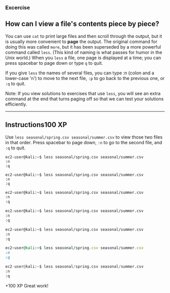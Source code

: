 ### Excercise

## How can I view a file's contents piece by piece?

You can use `cat` to print large files and then scroll through the output, but it is usually more convenient to **page** the output. The original command for doing this was called `more`, but it has been superseded by a more powerful command called `less`. (This kind of naming is what passes for humor in the Unix world.) When you `less` a file, one page is displayed at a time; you can press spacebar to page down or type `q` to quit.

If you give `less` the names of several files, you can type :n (colon and a lower-case 'n') to move to the next file, `:p` to go back to the previous one, or `:q` to quit.

Note: If you view solutions to exercises that use `less`, you will see an extra command at the end that turns paging off so that we can test your solutions efficiently.


---------------------
Instructions100 XP
---------------------
Use `less seasonal/spring.csv seasonal/summer.csv` to view those two files in that order. Press spacebar to page down, `:n` to go to the second file, and `:q` to quit.
```console
ec2-user@kali:~$ less seasonal/spring.csv seasonal/summer.csv
:n
:q
```
```shell
ec2-user@kali:~$ less seasonal/spring.csv seasonal/summer.csv
:n
:q
```
```bash
ec2-user@kali:~$ less seasonal/spring.csv seasonal/summer.csv
:n
:q
```
```sh
ec2-user@kali:~$ less seasonal/spring.csv seasonal/summer.csv
:n
:q
```
```zsh
ec2-user@kali:~$ less seasonal/spring.csv seasonal/summer.csv
:n
:q
```
```ruby
ec2-user@kali:~$ less seasonal/spring.csv seasonal/summer.csv
:n
:q
```
```python
ec2-user@kali:~$ less seasonal/spring.csv seasonal/summer.csv
:n
:q
```


 +100 XP
Great work!
